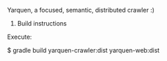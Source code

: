 Yarquen, a focused, semantic, distributed crawler :)

1) Build instructions

Execute:

$ gradle build yarquen-crawler:dist yarquen-web:dist


